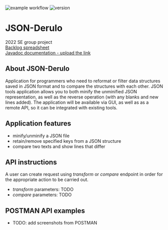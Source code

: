 ![example workflow](https://github.com/Tremirre/JSON-Derulo/actions/workflows/ci.yml/badge.svg)
![version](https://img.shields.io/github/v/release/Tremirre/JSON-Derulo?display_name=tag&include_prereleases)

# JSON-Derulo
2022 SE group project<br>
[Backlog spreadsheet](https://docs.google.com/spreadsheets/d/1snoNaANvmkU_s5jLTBE-dwGblURYwB8H/edit?usp=sharing&ouid=111704599114688901296&rtpof=true&sd=true)<br>
[Javadoc documentation - upload the link]()

## About JSON-Derulo
Application for programmers who need to reformat or filter data structures saved in JSON format and to compare the structures with each other. JSON tools application allows you to both minify the unminified JSON representation, as well as the reverse operation (with any blanks and new lines added). The application will be available via GUI, as well as as a remote API, so it can be integrated with existing tools. 

## Application features
- minify/unminify a JSON file
- retain/remove specified keys from a JSON structure
- compare two texts and show lines that differ

## API instructions
A user can create request using *transform* or *compare* endpoint in order for the appropriate action to be carried out.
- *transform* parameters: TODO
- *compare* parameters: TODO

## POSTMAN API examples
- TODO: add screenshots from POSTMAN
